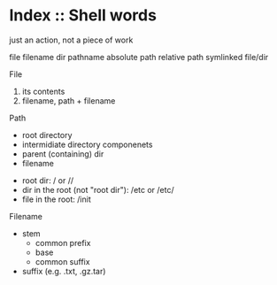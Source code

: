 # Index :: Shell words

just an action, 
not a piece of work


file
filename
dir
pathname
absolute path
relative path
symlinked file/dir


File
1. its contents
2. filename, path + filename

Path
- root directory
- intermidiate directory componenets
- parent (containing) dir
- filename
+ root dir: / or //
+ dir in the root (not "root dir"): /etc or /etc/
+ file in the root: /init

Filename
- stem
  - common prefix
  - base
  - common suffix
- suffix (e.g. .txt, .gz.tar)
